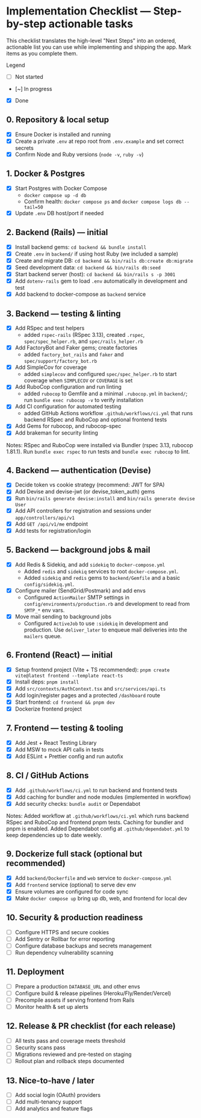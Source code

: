 # Implementation Checklist — Step-by-step actionable tasks

This checklist translates the high-level "Next Steps" into an ordered, actionable list you can use while implementing and shipping the app. Mark items as you complete them.

Legend

- [ ] Not started
- [~] In progress
- [x] Done

## 0. Repository & local setup

- [x] Ensure Docker is installed and running
- [x] Create a private `.env` at repo root from `.env.example` and set correct secrets 
- [x] Confirm Node and Ruby versions (`node -v`, `ruby -v`)

## 1. Docker & Postgres

- [x] Start Postgres with Docker Compose
  - `docker compose up -d db`
  - Confirm health: `docker compose ps` and `docker compose logs db --tail=50`
- [x] Update `.env` DB host/port if needed

## 2. Backend (Rails) — initial

- [x] Install backend gems: `cd backend && bundle install`
- [x] Create `.env` in `backend/` if using host Ruby (we included a sample)
- [x] Create and migrate DB: `cd backend && bin/rails db:create db:migrate`
- [x] Seed development data: `cd backend && bin/rails db:seed`
- [x] Start backend server (host): `cd backend && bin/rails s -p 3001`
- [x] Add `dotenv-rails` gem to load `.env` automatically in development and test
- [x] Add backend to docker-compose as `backend` service

## 3. Backend — testing & linting

- [x] Add RSpec and test helpers
  - added `rspec-rails` (RSpec 3.13), created `.rspec`, `spec/spec_helper.rb`, and `spec/rails_helper.rb`
- [x] Add FactoryBot and Faker gems; create factories
  - added `factory_bot_rails` and `faker` and `spec/support/factory_bot.rb`
- [x] Add SimpleCov for coverage
  - added `simplecov` and configured `spec/spec_helper.rb` to start coverage when `SIMPLECOV` or `COVERAGE` is set
- [x] Add RuboCop configuration and run linting
  - added `rubocop` to Gemfile and a minimal `.rubocop.yml` in `backend/`; run `bundle exec rubocop -v` to verify installation
- [x] Add CI configuration for automated testing
  - added GitHub Actions workflow `.github/workflows/ci.yml` that runs backend RSpec and RuboCop and optional frontend tests
- [x] Add Gems for rubocop, and rubocop-spec
- [x] Add brakeman for security linting

Notes: RSpec and RuboCop were installed via Bundler (rspec 3.13, rubocop 1.81.1). Run `bundle exec rspec` to run tests and `bundle exec rubocop` to lint.

## 4. Backend — authentication (Devise)

- [x] Decide token vs cookie strategy (recommend: JWT for SPA)
- [x] Add Devise and devise-jwt (or devise_token_auth) gems
- [x] Run `bin/rails generate devise:install` and `bin/rails generate devise User`
- [x] Add API controllers for registration and sessions under `app/controllers/api/v1`
- [x] Add `GET /api/v1/me` endpoint
- [x] Add tests for registration/login

## 5. Backend — background jobs & mail
 
- [x] Add Redis & Sidekiq, and add `sidekiq` to `docker-compose.yml`
  - Added `redis` and `sidekiq` services to root `docker-compose.yml`.
  - Added `sidekiq` and `redis` gems to `backend/Gemfile` and a basic `config/sidekiq.yml`.
- [x] Configure mailer (SendGrid/Postmark) and add envs
  - Configured `ActionMailer` SMTP settings in `config/environments/production.rb` and development to read from `SMTP_*` env vars.
- [x] Move mail sending to background jobs
  - Configured `ActiveJob` to use `:sidekiq` in development and production. Use `deliver_later` to enqueue mail deliveries into the `mailers` queue.

## 6. Frontend (React) — initial

- [x] Setup frontend project (Vite + TS recommended): `pnpm create vite@latest frontend --template react-ts`
- [x] Install deps: `pnpm install`
- [x] Add `src/contexts/AuthContext.tsx` and `src/services/api.ts`
- [x] Add login/register pages and a protected `/dashboard` route
- [x] Start frontend: `cd frontend && pnpm dev`
- [x] Dockerize frontend project

## 7. Frontend — testing & tooling

- [x] Add Jest + React Testing Library
- [x] Add MSW to mock API calls in tests
- [x] Add ESLint + Prettier config and run autofix

## 8. CI / GitHub Actions

- [x] Add `.github/workflows/ci.yml` to run backend and frontend tests
- [x] Add caching for bundler and node modules (implemented in workflow)
- [x] Add security checks: `bundle audit` or Dependabot

Notes: Added workflow at `.github/workflows/ci.yml` which runs backend RSpec and RuboCop and frontend pnpm tests. Caching for bundler and pnpm is enabled. Added Dependabot config at `.github/dependabot.yml` to keep dependencies up to date weekly.

## 9. Dockerize full stack (optional but recommended)

- [x] Add `backend/Dockerfile` and `web` service to `docker-compose.yml`
- [x] Add `frontend` service (optional) to serve dev env
- [x] Ensure volumes are configured for code sync
- [x] Make `docker compose up` bring up db, web, and frontend for local dev

## 10. Security & production readiness

- [ ] Configure HTTPS and secure cookies
- [ ] Add Sentry or Rollbar for error reporting
- [ ] Configure database backups and secrets management
- [ ] Run dependency vulnerability scanning

## 11. Deployment

- [ ] Prepare a production `DATABASE_URL` and other envs
- [ ] Configure build & release pipelines (Heroku/Fly/Render/Vercel)
- [ ] Precompile assets if serving frontend from Rails
- [ ] Monitor health & set up alerts

## 12. Release & PR checklist (for each release)

- [ ] All tests pass and coverage meets threshold
- [ ] Security scans pass
- [ ] Migrations reviewed and pre-tested on staging
- [ ] Rollout plan and rollback steps documented

## 13. Nice-to-have / later

- [ ] Add social login (OAuth) providers
- [ ] Add multi-tenancy support
- [ ] Add analytics and feature flags
